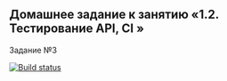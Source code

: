 ## Домашнее задание к занятию «1.2. Тестирование API, CI »
Задание №3

[![Build status](https://ci.appveyor.com/api/projects/status/pbvn4nkr6y4d2rfc?svg=true)](https://ci.appveyor.com/project/Lacoste0209/aqa-hw-2-3)
